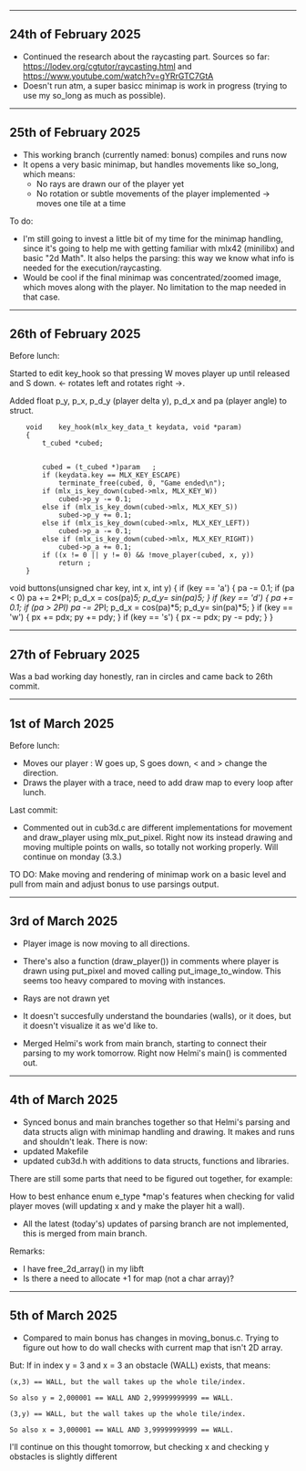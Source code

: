 ----------------
24th of February 2025
----------------
- Continued the research about the raycasting part. Sources so far: https://lodev.org/cgtutor/raycasting.html and https://www.youtube.com/watch?v=gYRrGTC7GtA
- Doesn't run atm, a super basicc minimap is work in progress (trying to use my so_long as much as possible).

----------------
25th of February 2025
----------------
- This working branch (currently named: bonus) compiles and runs now
- It opens a very basic minimap, but handles movements like so_long, which means:
    - No rays are drawn our of the player yet
    - No rotation or subtle movements of the player implemented -> moves one tile at a time

To do:
- I'm still going to invest a little bit of my time for the minimap handling, since it's going to help me with getting familiar with mlx42 (minilibx) and
basic "2d Math". It also helps the parsing: this way we know what info is needed for the execution/raycasting.
- Would be cool if the final minimap was concentrated/zoomed image, which moves along with the player. No limitation to the map needed in that case.


----------------
26th of February 2025
----------------
Before lunch:


Started to edit key_hook so that pressing W moves player up until released and S down.
<- rotates left and rotates right ->.

Added float p_y, p_x, p_d_y (player delta y), p_d_x and pa (player angle) to struct.


```
    void	key_hook(mlx_key_data_t keydata, void *param)
    {
    	t_cubed	*cubed;     


	    cubed = (t_cubed *)param   ;
    	if (keydata.key == MLX_KEY_ESCAPE)
		    terminate_free(cubed, 0, "Game ended\n");
    	if (mlx_is_key_down(cubed->mlx, MLX_KEY_W))
	    	cubed->p_y -= 0.1;
    	else if (mlx_is_key_down(cubed->mlx, MLX_KEY_S))
    		subed->p_y += 0.1;
    	else if (mlx_is_key_down(cubed->mlx, MLX_KEY_LEFT))
    		cubed->p_a -= 0.1;
    	else if (mlx_is_key_down(cubed->mlx, MLX_KEY_RIGHT))
    		cubed->p_a += 0.1;
    	if ((x != 0 || y != 0) && !move_player(cubed, x, y))
			return ;
    }
```

void buttons(unsigned char key, int x, int y)
{
	if (key == 'a')
	{
		pa -= 0.1; 
		if (pa < 0)
			pa += 2*PI;
		p_d_x = cos(pa)*5;
		p_d_y= sin(pa)*5;
	}
	if (key == 'd')
	{
		pa += 0.1; 
		if (pa > 2*PI)
			pa -= 2*PI;
		p_d_x = cos(pa)*5;
		p_d_y= sin(pa)*5;
	}
	if (key == 'w')
	{
		px += pdx;
		py += pdy;
	}
	if (key == 's')
	{
		px -= pdx;
		py -= pdy;
	}
}

----------------
27th of February 2025
----------------

Was a bad working day honestly, ran in circles and came back to 26th commit.

----------------
1st of March 2025
----------------

Before lunch:
- Moves our player : W goes up, S goes down, < and > change the direction.
- Draws the player with a trace, need to add draw map to every loop after lunch.

Last commit:
- Commented out in cub3d.c are different implementations for movement and draw_player using mlx_put_pixel. Right now its instead drawing and moving multiple points on walls, so totally not working properly. Will continue on monday (3.3.)

TO DO:
Make moving and rendering of minimap work on a basic level and pull from main and adjust bonus to use parsings output.

----------------
3rd of March 2025
----------------

- Player image is now moving to all directions.
- There's also a function (draw_player()) in comments where player is drawn using put_pixel and moved calling put_image_to_window. This seems too heavy compared to moving with instances.
- Rays are not drawn yet
- It doesn't succesfully understand the boundaries (walls), or it does, but it doesn't visualize it as we'd like to.

- Merged Helmi's work from main branch, starting to connect their parsing to my work tomorrow. Right now Helmi's main() is commented out.

----------------
4th of March 2025
----------------

- Synced bonus and main branches together so that Helmi's parsing and data structs align with
minimap handling and drawing. It makes and runs and shouldn't leak.
There is now:
- updated Makefile
- updated cub3d.h with additions to data structs, functions and libraries.

There are still some parts that need to be figured out together, for example:

How to best enhance enum e_type	*map's features when checking for valid player moves (will updating x and y make the player hit a wall).

- All the latest (today's) updates of parsing branch are not implemented, this is merged from main branch.

Remarks:
- I have free_2d_array() in my libft
- Is there a need to allocate +1 for map (not a char array)?


----------------
5th of March 2025
----------------

- Compared to main bonus has changes in moving_bonus.c. 
Trying to figure out how to do wall checks with current map that isn't 2D array.

But: If in index y = 3 and x = 3 an obstacle (WALL) exists, that means:

	(x,3) == WALL, but the wall takes up the whole tile/index.
	
	So also y = 2,000001 == WALL AND 2,99999999999 == WALL.
	
	(3,y) == WALL, but the wall takes up the whole tile/index.

	So also x = 3,000001 == WALL AND 3,99999999999 == WALL.

I'll continue on this thought tomorrow, but checking x and checking y obstacles is slightly different